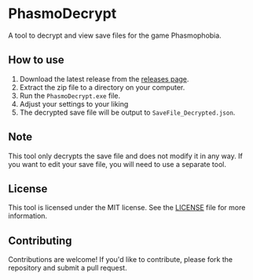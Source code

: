 # PhasmoDecrypt

A tool to decrypt and view save files for the game Phasmophobia.

## How to use

1. Download the latest release from the [releases page](https://github.com/clyus/PhasmoDecrypt/releases).
2. Extract the zip file to a directory on your computer.
3. Run the `PhasmoDecrypt.exe` file.
4. Adjust your settings to your liking
5. The decrypted save file will be output to `SaveFile_Decrypted.json`.

## Note

This tool only decrypts the save file and does not modify it in any way. If you want to edit your save file, you will need to use a separate tool.

## License

This tool is licensed under the MIT license. See the [LICENSE](LICENSE) file for more information.

## Contributing

Contributions are welcome! If you'd like to contribute, please fork the repository and submit a pull request.
